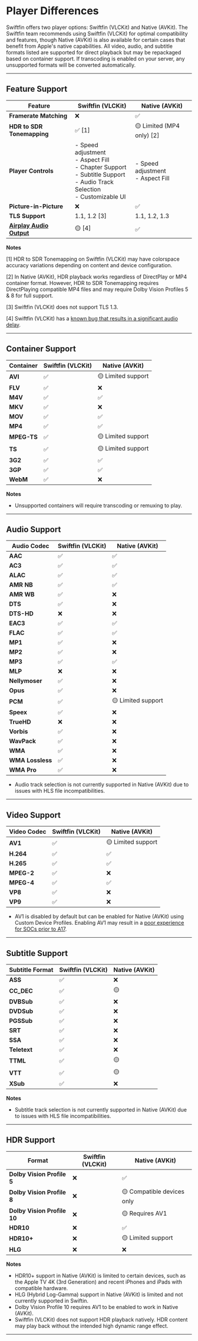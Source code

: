 # Player Differences

Swiftfin offers two player options: Swiftfin (VLCKit) and Native (AVKit). The Swiftfin team recommends using Swiftfin (VLCKit) for optimal compatibility and features, though Native (AVKit) is also available for certain cases that benefit from Apple's native capabilities. All video, audio, and subtitle formats listed are supported for direct playback but may be repackaged based on container support. If transcoding is enabled on your server, any unsupported formats will be converted automatically.

---

## Feature Support

| Feature                 | Swiftfin (VLCKit) | Native (AVKit) |
|-------------------------|-------------------|----------------|
| **Framerate Matching**  | ❌                | ✅             |
| **HDR to SDR Tonemapping** | ✅ [1]         | 🟡 Limited (MP4 only) [2] |
| **Player Controls**     | - Speed adjustment<br>- Aspect Fill<br>- Chapter Support<br>- Subtitle Support<br>- Audio Track Selection<br>- Customizable UI | - Speed adjustment<br>- Aspect Fill |
| **Picture-in-Picture**  | ❌                | ✅             |
| **TLS Support**         | 1.1, 1.2 [3]     | 1.1, 1.2, 1.3 |
| **[Airplay Audio Output](https://support.apple.com/en-us/102357)** | 🟡 [4] | ✅ |

**Notes**

[1] HDR to SDR Tonemapping on Swiftfin (VLCKit) may have colorspace accuracy variations depending on content and device configuration.

[2] In Native (AVKit), HDR playback works regardless of DirectPlay or MP4 container format. However, HDR to SDR Tonemapping requires DirectPlaying compatible MP4 files and may require Dolby Vision Profiles 5 & 8 for full support.

[3] Swiftfin (VLCKit) does not support TLS 1.3.

[4] Swiftfin (VLCKit) has a [known bug that results in a significant audio delay](https://code.videolan.org/videolan/VLCKit/-/issues/544).

---

## Container Support

| Container | Swiftfin (VLCKit) | Native (AVKit) |
|-----------|-------------------|----------------|
| **AVI**   | ✅                | 🟡 Limited support |
| **FLV**   | ✅                | ❌             |
| **M4V**   | ✅                | ✅             |
| **MKV**   | ✅                | ❌             |
| **MOV**   | ✅                | ✅             |
| **MP4**   | ✅                | ✅             |
| **MPEG-TS** | ✅              | 🟡 Limited support |
| **TS**    | ✅                | 🟡 Limited support |
| **3G2**   | ✅                | ✅             |
| **3GP**   | ✅                | ✅             |
| **WebM**  | ✅                | ❌             |

**Notes**

- Unsupported containers will require transcoding or remuxing to play.

---

## Audio Support

| Audio Codec   | Swiftfin (VLCKit) | Native (AVKit) |
|---------------|-------------------|----------------|
| **AAC**       | ✅                | ✅             |
| **AC3**       | ✅                | ✅             |
| **ALAC**      | ✅                | ✅             |
| **AMR NB**    | ✅                | ✅             |
| **AMR WB**    | ✅                | ❌             |
| **DTS**       | ✅                | ❌             |
| **DTS-HD**    | ❌                | ❌             |
| **EAC3**      | ✅                | ✅             |
| **FLAC**      | ✅                | ✅             |
| **MP1**       | ✅                | ❌             |
| **MP2**       | ✅                | ❌             |
| **MP3**       | ✅                | ✅             |
| **MLP**       | ❌                | ❌             |
| **Nellymoser**| ✅                | ❌             |
| **Opus**      | ✅                | ❌             |
| **PCM**       | ✅                | 🟡 Limited support |
| **Speex**     | ✅                | ❌             |
| **TrueHD**    | ❌                | ❌             |
| **Vorbis**    | ✅                | ❌             |
| **WavPack**   | ✅                | ❌             |
| **WMA**       | ✅                | ❌             |
| **WMA Lossless**| ✅              | ❌             |
| **WMA Pro**   | ✅                | ❌             |

- Audio track selection is not currently supported in Native (AVKit) due to issues with HLS file incompatibilities.

---

## Video Support

| Video Codec | Swiftfin (VLCKit) | Native (AVKit) |
|-------------|-------------------|----------------|
| **AV1**     | ✅                | 🟡 Limited support |
| **H.264**   | ✅                | ✅             |
| **H.265**   | ✅                | ✅             |
| **MPEG-2**  | ✅                | ❌             |
| **MPEG-4**  | ✅                | ✅             |
| **VP8**     | ✅                | ❌             |
| **VP9**     | ✅                | ❌             |

- AV1 is disabled by default but can be enabled for Native (AVKit) using Custom Device Profiles. Enabling AV1 may result in a [poor experience for SOCs prior to A17](https://en.wikipedia.org/wiki/Apple_A17).

---

## Subtitle Support

| Subtitle Format | Swiftfin (VLCKit) | Native (AVKit) |
|----------------|-------------------|----------------|
| **ASS**        | ✅                | ❌             |
| **CC_DEC**     | ✅                | 🟡             |
| **DVBSub**     | ✅                | ❌             |
| **DVDSub**     | ✅                | ❌             |
| **PGSSub**     | ✅                | ❌             |
| **SRT**        | ✅                | ❌             |
| **SSA**        | ✅                | ❌             |
| **Teletext**   | ✅                | ❌             |
| **TTML**       | ✅                | 🟡             |
| **VTT**        | ✅                | 🟡             |
| **XSub**       | ✅                | ❌             |

**Notes**

- Subtitle track selection is not currently supported in Native (AVKit) due to issues with HLS file incompatibilities.

---

## HDR Support

| Format | Swiftfin (VLCKit) | Native (AVKit) |
|--------|-------------------|----------------|
| **Dolby Vision Profile 5** | ❌             | ✅             |
| **Dolby Vision Profile 8** | ❌             | 🟡 Compatible devices only |
| **Dolby Vision Profile 10** | ❌            | 🟡 Requires AV1 |
| **HDR10** | ❌                              | ✅             |
| **HDR10+** | ❌                             | 🟡 Limited support |
| **HLG** | ❌                                | ❌             |

**Notes**

- HDR10+ support in Native (AVKit) is limited to certain devices, such as the Apple TV 4K (3rd Generation) and recent iPhones and iPads with compatible hardware.
- HLG (Hybrid Log-Gamma) support in Native (AVKit) is limited and not currently supported in Swiftin.
- Dolby Vision Profile 10 requires AV1 to be enabled to work in Native (AVKit).
- Swiftfin (VLCKit) does not support HDR playback natively. HDR content may play back without the intended high dynamic range effect.

--- 
